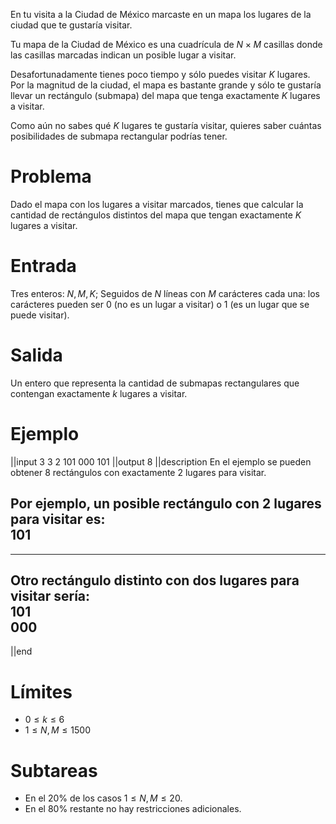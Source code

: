 En tu visita a la Ciudad de México marcaste en un mapa los lugares de la ciudad que te gustaría visitar.

Tu mapa de la Ciudad de México es una cuadrícula de $N\times M$ casillas donde las casillas marcadas indican un posible lugar a visitar.

Desafortunadamente tienes poco tiempo y sólo puedes visitar $K$ lugares. Por la magnitud de la ciudad, el mapa es bastante grande y sólo te gustaría llevar un rectángulo (submapa) del mapa que tenga exactamente $K$ lugares a visitar.

Como aún no sabes qué $K$ lugares te gustaría visitar, quieres saber cuántas posibilidades de submapa rectangular podrías tener.

# Problema

Dado el mapa con los lugares a visitar marcados, tienes que calcular la cantidad de rectángulos distintos del mapa que tengan exactamente $K$ lugares a visitar.

# Entrada
Tres enteros: $N, M, K$; Seguidos de $N$ líneas con $M$ carácteres cada una: los carácteres pueden ser $0$ (no es un lugar a visitar) o $1$ (es un lugar que se puede visitar).

# Salida

Un entero que representa la cantidad de submapas rectangulares que contengan exactamente $k$ lugares a visitar.

# Ejemplo
||input
3 3 2
101
000
101
||output
8
||description
En el ejemplo se pueden obtener 8 rectángulos con exactamente 2 lugares para visitar. 

Por ejemplo, un posible rectángulo con 2 lugares para visitar es:  
101  
---  
---  

Otro rectángulo distinto con dos lugares para visitar sería:  
101  
000  
---  
||end

# Límites
 * $0\leq k \leq 6$
 * $1 \leq N,M \leq 1500$

# Subtareas
 * En el 20% de los casos $1 \leq N,M \leq 20$.
 * En el 80% restante no hay restricciones adicionales.
